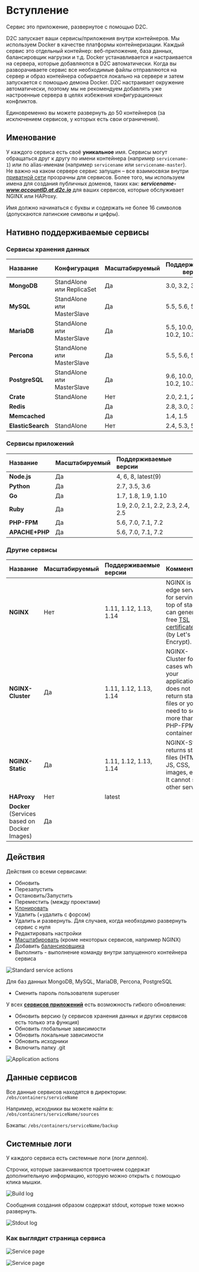 # Вступление

Сервис это приложение, развернутое с помощью D2C.

D2C запускает ваши сервисы/приложения внутри контейнеров. Мы используем Docker в качестве платформы контейнеризации. Каждый сервис это отдельный контейнер: веб-приложение, база данных, балансировщик нагрузки и т.д. Docker устанавливается и настраивается на сервера, которые добавляются в D2C автоматически. Когда вы разворачиваете сервис все необходимые файлы отправляются на сервер и образ контейнера собирается локально на сервере и затем запускается с помощью демона Docker. D2C настраивает окружение автоматически, поэтому мы не рекомендуем добавлять уже настроенные сервера в целях избежения конфигурационных конфликтов.

Единовременно вы можете развернуть до 50 контейнеров (за исключением сервисов, у которых есть свои ограничения).

## Именование

У каждого сервиса есть своё **уникальное** имя. Сервисы могут обращаться друг к другу по имени контейнера (например `servicename-1`) или по alias-именам (например `servicename` или `servicename-master`). Не важно на каком сервере сервис запущен – все взаимосвязи внутри [приватной сети](/platform/private-network/) прозрачны для сервисов. Более того, мы используем имена для создания публичных доменов, таких как: **_servicename-www.accountID.at.d2c.io_** для ваших сервисов, которые обслуживает NGINX или HAProxy.

Имя должно начинаться с буквы и содержать не более 16 символов (допускаются латинские символы и цифры).

## Нативно поддерживаемые сервисы

### Сервисы хранения данных

Название          | Конфигурация               | Масштабируемый | Поддерживаемые версии
:---------------- | :------------------------- | :------------- | ---------------------------
**MongoDB**       | StandAlone или ReplicaSet  | Да             | 3.0, 3.2, 3.4, 3.6
**MySQL**         | StandAlone или MasterSlave | Да             | 5.5, 5.6, 5.7, 8.0
**MariaDB**       | StandAlone или MasterSlave | Да             | 5.5, 10.0, 10.1, 10.2, 10.3
**Percona**       | StandAlone или MasterSlave | Да             | 5.5, 5.6, 5.7
**PostgreSQL**    | StandAlone или MasterSlave | Да             | 9.6, 10.0, 10.1, 10.2, 10.3, 10,4
**Crate**         | StandAlone                 | Нет            | 2.0, 2.1, 2.2, 2.3
**Redis**         |                            | Да             | 2.8, 3.0, 3.2, 4.0
**Memcached**     |                            | Да             | 1.4, 1.5
**ElasticSearch** | StandAlone                 | Нет            | 2.4, 5.3, 5.5, 5.6

### Сервисы приложений

Название       | Масштабируемый | Поддерживаемые версии
:------------- | :------------- | :--------------------------------
**Node.js**    | Да             | 4, 6, 8, latest(9)
**Python**     | Да             | 2.7, 3.5, 3.6
**Go**         | Да             | 1.7, 1.8, 1.9, 1.10
**Ruby**       | Да             | 1.9, 2.0, 2.1, 2.2, 2.3, 2.4, 2.5
**PHP-FPM**    | Да             | 5.6, 7.0, 7.1, 7.2
**APACHE+PHP** | Да             | 5.6, 7.0, 7.1, 7.2

### Другие сервисы

Название                                     | Масштабируемый | Поддерживаемые версии  | Комментарий
:------------------------------------------- | :------------- | :--------------------- | :-----------------------------------------------------------------------------------------------------------------------------------------------------
**NGINX**                                    | Нет            | 1.11, 1.12, 1.13, 1.14 | NGINX is an edge service for serving on top of stack. It can generate free [TSL certificates](/platform/domains-and-certificates/) (by Let's Encrypt).
**NGINX-Cluster**                            | Да             | 1.11, 1.12, 1.13, 1.14 | NGINX-Cluster for cases when your application does not return static files or you need to serve more than one PHP-FPM container.
**NGINX-Static**                             | Да             | 1.11, 1.12, 1.13, 1.14 | NGINX-Static returns static files (HTML, JS, CSS, images, etc.). It cannot serve other services.
**HAProxy**                                  | Нет            | latest
**Docker** (Services based on Docker Images) | Да

## Действия

Действия со всеми сервисами:

- Обновить
- Перезапустить
- Остановить/Запустить
- Переместить (между проектами)
- [Клонировать](/platform/cloning-apps/)
- Удалить (+удалить с форсом)
- Удалить и развернуть. Для случаев, когда необходимо развернуть сервис с нуля
- Редактировать настройки
- [Масштабировать](/platform/scaling/) (кроме некоторых сервисов, например NGINX)
- Добавить [балансировщика](/platform/balancing/)
- Выполнить - выполнение команду внутри запущенного контейнера сервиса

![Standard service actions](../img/standart_actions.png)

Для баз данных MongoDB, MySQL, MariaDB, Percona, PostgreSQL

- Сменить пароль пользователя superuser

У всех [**сервисов приложений**](/getting-started/services/#_5) есть возможность гибкого обновления:

- Обновить версию (у сервисов хранения данных и других сервисов есть только эта функция)
- Обновить глобальные зависимости
- Обновить локальные зависимости
- Обновить исходники
- Включить папку .git

![Application actions](../img/app_actions.png)

## Данные сервисов

Все данные сервисов находятся в директории: `/ebs/containers/serviceName`

Например, исходники вы можете найти в: `/ebs/containers/serviceName/sources`

Бэкапы: `/ebs/containers/serviceName/backup`

## Системные логи

У каждого сервиса есть системные логи (логи деплоя).

Строчки, которые заканчиваются троеточием содержат дополнительную информацию, которую можно открыть с помощью клика мышки.

![Build log](../img/build_log.png)

Сообщения создания образом содержат stdout, которые тоже можно развернуть.

![Stdout log](../img/stdout.png)

### Как выглядит страница сервиса

![Service page](../img/servicepage.jpg)

![Service page](../img/servicepage2.jpg)
